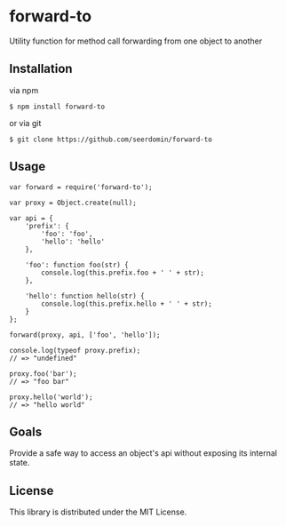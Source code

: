 # forward-to

Utility function for method call forwarding from one object to another

## Installation

via npm

    $ npm install forward-to

or via git

    $ git clone https://github.com/seerdomin/forward-to

## Usage

```
var forward = require('forward-to');

var proxy = Object.create(null);

var api = {
    'prefix': {
        'foo': 'foo',
        'hello': 'hello'
    },

    'foo': function foo(str) {
        console.log(this.prefix.foo + ' ' + str);
    },

    'hello': function hello(str) {
        console.log(this.prefix.hello + ' ' + str);
    }
};

forward(proxy, api, ['foo', 'hello']);

console.log(typeof proxy.prefix);
// => "undefined"

proxy.foo('bar');
// => "foo bar"

proxy.hello('world');
// => "hello world"

```

## Goals

Provide a safe way to access an object's api without exposing its internal state.

## License

This library is distributed under the MIT License.
